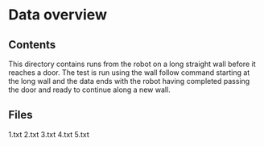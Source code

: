 # Data overview
## Contents
This directory contains runs from the robot on a long straight wall before it reaches
a door. The test is run using the wall follow command starting at the long wall and 
the data ends with the robot having completed passing the door and ready to continue 
along a new wall.
## Files
1.txt
2.txt
3.txt
4.txt
5.txt
